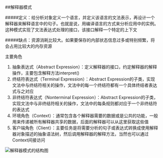 ##解释器模式

#####定义：给分析对象定义一个语言，并定义该语言的文法表示，再设计一个解释器来解释语言中的句子。也就是说，用编译语言的方式来分析应用中的实例。这种模式实现了文法表达式处理的接口，该接口解释一个特定的上下文

#####缺点：资源消耗比较大。如果要保存的内部状态信息过多或特别频繁，将会占用比较大的内存资源

主要角色
1. 抽象表达式（Abstract Expression）：定义解释器的接口，约定解释器的解释操作，主要包含解释方法interpret()
2. 终结符表达式（Terminal Expression）：Abstract Expression的子类，实现文法中与终结符相关的操作，文法中的每一个终结符都有一个具体终结者表达式与之对应
3. 非终结符表达式（Nonterminal Expression）：Abstract Expression的子类，实现文法中与非终结符相关的操作，文法中的每条规则都对应于一个非终结符的表达式
4. 环境角色（Context）：通常包含各个解释器需要的数据或是公共的功能，一般用来传递被所有解释器共享的数据，后面的解释器可以从这里获取这些值
5. 客户端角色（Client）：主要任务是将需要分析的句子或表达式转换成使用解释器对象描述的抽象语法树，然后调用解释器的解释方法，当然也可以通过Context间接访问

![解释器模式的结构图](http://c.biancheng.net/uploads/allimg/181119/3-1Q119150626422.gif "解释器模式的结构图")